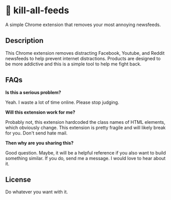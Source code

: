 # 🚫 kill-all-feeds

A simple Chrome extension that removes your most annoying newsfeeds.

## Description

This Chrome extension removes distracting Facebook, Youtube, and Reddit newsfeeds to help prevent internet distractions. Products are designed to be more addictive and this is a simple tool to help me fight back.

## FAQs

**Is this a serious problem?**

Yeah. I waste a lot of time online. Please stop judging.

**Will this extension work for me?**

Probably not, this extension hardcoded the class names of HTML elements, which obviously change. This extension is pretty fragile and will likely break for you. Don't send hate mail.

**Then why are you sharing this?**

Good question. Maybe, it will be a helpful reference if you also want to build something similar. If you do, send me a message. I would love to hear about it.

## License

Do whatever you want with it.
